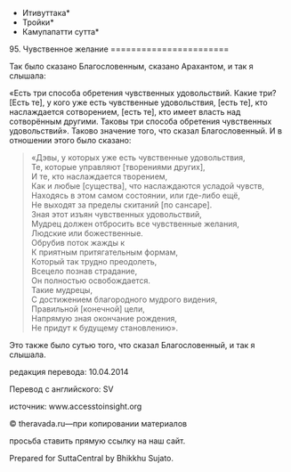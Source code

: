 * Итивуттака*
* Тройки*
* Камупапатти сутта*

95\. Чувственное желание
\=\=\=\=\=\=\=\=\=\=\=\=\=\=\=\=\=\=\=\=\=\=\=

Так было сказано Благословенным, сказано Арахантом, и так я слышала:

«Есть три способа обретения чувственных удовольствий\. Какие три? \[Есть те\], у кого уже есть чувственные удовольствия, \[есть те\], кто наслаждается сотворением, \[есть те\], кто имеет власть над сотворённым другими\. Таковы три способа обретения чувственных удовольствий»\. Таково значение того, что сказал Благословенный\. И в отношении этого было сказано:

> «Дэвы, у которых уже есть чувственные удовольствия,  
> Те, которые управляют \[творениями других\],  
> И те, кто наслаждается творением,  
> Как и любые \[существа\], что наслаждаются усладой чувств,  
> Находясь в этом самом состоянии, или где\-либо ещё,  
> Не выходят за пределы скитаний \[по сансаре\]\.  
> Зная этот изъян чувственных удовольствий,  
> Мудрец должен отбросить все чувственные желания,  
> Людские или божественные\.  
> Обрубив поток жажды к  
> К приятным притягательным формам,  
> Который так трудно преодолеть,  
> Всецело познав страдание,  
> Он полностью освобождается\.  
> Такие мудрецы,  
> С достижением благородного мудрого видения,  
> Правильной \[конечной\] цели,  
> Напрямую зная окончание рождения,  
> Не придут к будущему становлению»\.

Это также было сутью того, что сказал Благословенный, и так я слышала\.

редакция перевода: 10\.04\.2014

Перевод с английского: SV

источник: www\.accesstoinsight\.org

© theravada\.ru—при копировании материалов

просьба ставить прямую ссылку на наш сайт\.

Prepared for SuttaCentral by Bhikkhu Sujato\.